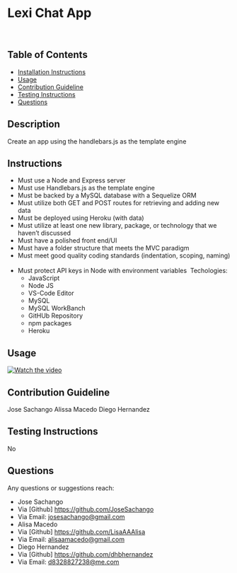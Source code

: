 # Lexi Chat App
​
## Table of Contents
* [Installation Instructions](#Instructions)
* [Usage](#Usage)
* [Contribution Guideline](#Contribution-Guideline)
* [Testing Instructions](#Testing-Instructions)
* [Questions](#Questions)
​
## Description 
Create an app using the handlebars.js as the template engine
## Instructions
* Must use a Node and Express server
​
* Must use Handlebars.js as the template engine
​
* Must be backed by a MySQL database with a Sequelize ORM
​
* Must utilize both GET and POST routes for retrieving and adding new data
​
* Must be deployed using Heroku (with data)
​
* Must utilize at least one new library, package, or technology that we haven’t discussed
​
* Must have a polished front end/UI
​
* Must have a folder structure that meets the MVC paradigm
​
* Must meet good quality coding standards (indentation, scoping, naming)
​
* Must protect API keys in Node with environment variables
​
​
Techologies:
    - JavaScript
    - Node JS
    - VS-Code Editor
    - MySQL
    - MySQL WorkBanch
    - GitHUb Repository
    - npm packages
    - Heroku
​
​
## Usage 
[![Watch the video](https://imgur.com/0pkx4pL.png)](https://youtu.be/X9Xd8J7cLOQ)
​
## Contribution Guideline
Jose Sachango
Alissa Macedo
Diego Hernandez
## Testing Instructions
No
## Questions
Any questions or suggestions reach:
* Jose Sachango
* Via [Github] https://github.com/JoseSachango
* Via Email: josesachango@gmail.com
​
* Alisa Macedo
* Via [Github] https://github.com/LisaAAAlisa
* Via Email: alisaamacedo@gmail.com
​
* Diego Hernandez
* Via [Github] https://github.com/dhbhernandez
* Via Email: d8328827238@me.com
